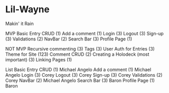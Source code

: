 Lil-Wayne
=========

Makin' it Rain

MVP 
Basic Entry CRUD (1)
Add a comment (1)
Login (3)
Logout (3)
Sign-up (3)
Validations (2)
NavBar (2)
Search Bar (3)
Profile Page (1)

NOT MVP
Recursive commenting (3)
Tags (3)
User Auth for Entries (3)
Theme for Site (123)
Comment CRUD (2)
Creating a Holodeck (most important) (3)
Linking Pages (1)

List
Basic Entry CRUD (1) Michael Angelo
Add a comment (1) Michael Angelo
Login (3) Corey
Logout (3) Corey
Sign-up (3) Corey
Validations (2) Corey
NavBar (2) Michael Angelo
Search Bar (3) Baron
Profile Page (1) Baron

